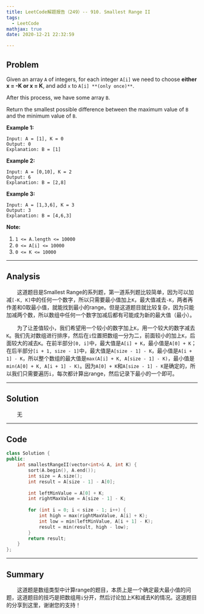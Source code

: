 ```yaml
---
title: LeetCode解题报告（249）-- 910. Smallest Range II
tags:
  - LeetCode
mathjax: true
date: 2020-12-21 22:32:59

---
```


## Problem

Given an array `A` of integers, for each integer `A[i]` we need to choose **either x = -K or x = K**, and add `x` to `A[i] **(only once)**`.

After this process, we have some array `B`.

Return the smallest possible difference between the maximum value of `B` and the minimum value of `B`.

<!-- more -->

**Example 1:**

```
Input: A = [1], K = 0
Output: 0
Explanation: B = [1]
```

**Example 2:**

```
Input: A = [0,10], K = 2
Output: 6
Explanation: B = [2,8]
```

**Example 3:**

```
Input: A = [1,3,6], K = 3
Output: 3
Explanation: B = [4,6,3]
```

**Note:**

1. `1 <= A.length <= 10000`
2. `0 <= A[i] <= 10000`
3. `0 <= K <= 10000`

------

## Analysis

&emsp;&emsp;这道题目是Smallest Range的系列题，第一道系列题比较简单，因为可以加减`[-K, K]`中的任何一个数字，所以只需要最小值加上`K`，最大值减去`-K`，两者再作差和0取最小值，就能找到最小的range。但是这道题目就比较复杂，因为只能加减两个数，所以数组中任何一个数字加减后都有可能成为新的最大值（最小）。

&emsp;&emsp;为了让差值较小，我们希望用一个较小的数字加上`K`，用一个较大的数字减去`K`。我们先对数组进行排序，然后在`i`位置把数组一分为二，前面较小的加上`K`，后面较大的减去`K`。在前半部分`[0, i]`中，最大值是`A[i] + K`，最小值是`A[0] + K`；在后半部分`[i + 1, size - 1]`中，最大值是`A[size - 1] - K`，最小值是`A[i + 1] - K`，所以整个数组的最大值是`max(A[i] + K, A[size - 1] - K)`，最小值是`min(A[0] + K, A[i + 1] - K)`。因为`A[0] + K`和`A[size - 1] - K`是确定的，所以我们只需要遍历`i`，每次都计算出range，然后记录下最小的一个即可。

------

## Solution

&emsp;&emsp;无

------

## Code

```c++
class Solution {
public:
    int smallestRangeII(vector<int>& A, int K) {
        sort(A.begin(), A.end());
        int size = A.size();
        int result = A[size - 1] - A[0];
        
        int leftMinValue = A[0] + K;
        int rightMaxValue = A[size - 1] - K;
        
        for (int i = 0; i < size - 1; i++) {
            int high = max(rightMaxValue, A[i] + K);
            int low = min(leftMinValue, A[i + 1] - K);
            result = min(result, high - low);
        }
        return result;
    }
};
```

------

## Summary

&emsp;&emsp;这道题是数组类型中计算range的题目，本质上是一个确定最大最小值的问题，这道题目的技巧是把数组用`i`分开，然后讨论加上K和减去K的情况。这道题目的分享到这里，谢谢您的支持！
